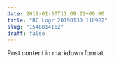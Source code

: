 ```yaml
---
date: 2019-01-30T11:09:22+09:00
title: "RC Logr 20190130 110922"
slug: "1548814162"
draft: false
---
```


Post content in markdown format
